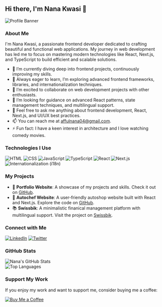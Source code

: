 ## Hi there, I'm Nana Kwasi 👋

![Profile Banner](https://your-image-link-here)

### About Me

I'm Nana Kwasi, a passionate frontend developer dedicated to crafting beautiful and functional web applications. My journey in web development has led me to focus on mastering modern technologies like React, Next.js, and TypeScript to build efficient and scalable solutions.

- 🔭 I’m currently diving deep into frontend projects, continuously improving my skills.
- 🌱 Always eager to learn, I’m exploring advanced frontend frameworks, libraries, and internationalization techniques.
- 👯 I’m excited to collaborate on web development projects with other enthusiasts.
- 🤔 I’m looking for guidance on advanced React patterns, state management techniques, and multilingual support.
- 💬 Feel free to ask me anything about frontend development, React, Next.js, and UI/UX best practices.
- 📫 You can reach me at [affulnana04@gmail.com](mailto:affulnana04@gmail.com).
- ⚡ Fun fact: I have a keen interest in architecture and I love watching comedy movies.

### Technologies I Use

![HTML](https://img.shields.io/badge/HTML5-E34F26?style=for-the-badge&logo=html5&logoColor=white) 
![CSS](https://img.shields.io/badge/CSS3-1572B6?style=for-the-badge&logo=css3&logoColor=white) 
![JavaScript](https://img.shields.io/badge/JavaScript-F7DF1E?style=for-the-badge&logo=javascript&logoColor=323330) 
![TypeScript](https://img.shields.io/badge/TypeScript-3178C6?style=for-the-badge&logo=typescript&logoColor=white) 
![React](https://img.shields.io/badge/React-61DAFB?style=for-the-badge&logo=react&logoColor=323330) 
![Next.js](https://img.shields.io/badge/Next.js-000000?style=for-the-badge&logo=nextdotjs&logoColor=white) 
![Internationalization (i18n)](https://img.shields.io/badge/i18n-007ACC?style=for-the-badge&logo=translate&logoColor=white)  

### My Projects

- 🌟 **Portfolio Website**: A showcase of my projects and skills. Check it out on [GitHub](https://afful-nana-kwasi.netlify.app/).
- 🔧 **Autochef Website**: A user-friendly autoshop website built with React and Next.js. Explore the code on [GitHub](https://github.com/Kwasi-1/autochef-frontend).
- 📚 **Swissbik**: A minimalistic finanical management platform with multilingual support. Visit the project on [Swissbik](https://swissbik-save.vercel.app/en).

### Connect with Me

[![LinkedIn](https://img.shields.io/badge/LinkedIn-0077B5?style=for-the-badge&logo=linkedin&logoColor=white)](https://www.linkedin.com/in/your-profile) 
[![Twitter](https://img.shields.io/badge/Twitter-1DA1F2?style=for-the-badge&logo=twitter&logoColor=white)](https://twitter.com/your-profile)  

### GitHub Stats

![Nana's GitHub Stats](https://github-readme-stats.vercel.app/api?username=Kwasi-1&show_icons=true&theme=radical)  
![Top Languages](https://github-readme-stats.vercel.app/api/top-langs/?username=Kwasi-1&layout=compact&theme=radical)  

### Support My Work

If you enjoy my work and want to support me, consider buying me a coffee:  

[![Buy Me a Coffee](https://img.shields.io/badge/Buy%20Me%20A%20Coffee-F7CA18?style=for-the-badge&logo=buy-me-a-coffee&logoColor=black)](https://www.buymeacoffee.com/your-username)
